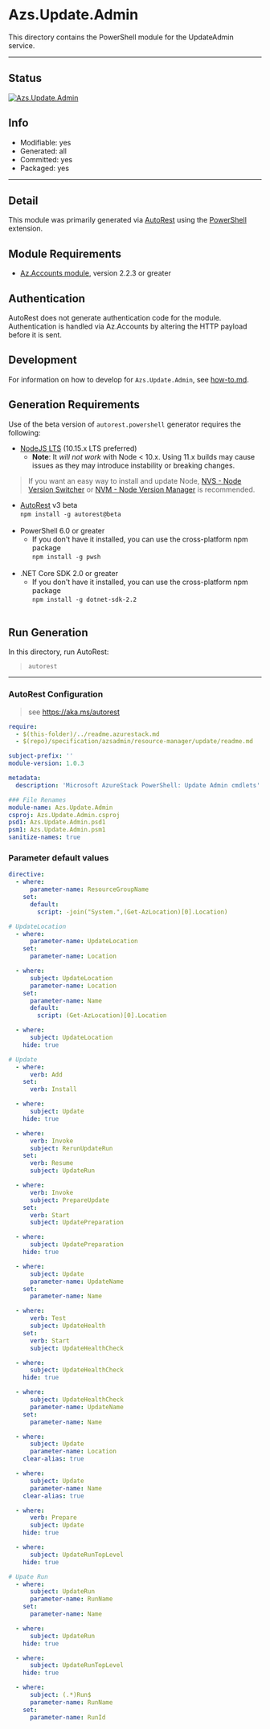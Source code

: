 <!-- region Generated -->
# Azs.Update.Admin
This directory contains the PowerShell module for the UpdateAdmin service.

---
## Status
[![Azs.Update.Admin](https://img.shields.io/powershellgallery/v/Azs.Update.Admin.svg?style=flat-square&label=Azs.Update.Admin "Azs.Update.Admin")](https://www.powershellgallery.com/packages/Azs.Update.Admin/)

## Info
- Modifiable: yes
- Generated: all
- Committed: yes
- Packaged: yes

---
## Detail
This module was primarily generated via [AutoRest](https://github.com/Azure/autorest) using the [PowerShell](https://github.com/Azure/autorest.powershell) extension.

## Module Requirements
- [Az.Accounts module](https://www.powershellgallery.com/packages/Az.Accounts/), version 2.2.3 or greater

## Authentication
AutoRest does not generate authentication code for the module. Authentication is handled via Az.Accounts by altering the HTTP payload before it is sent.

## Development
For information on how to develop for `Azs.Update.Admin`, see [how-to.md](how-to.md).
<!-- endregion -->

## Generation Requirements
Use of the beta version of `autorest.powershell` generator requires the following:
- [NodeJS LTS](https://nodejs.org) (10.15.x LTS preferred)
  - **Note**: It *will not work* with Node < 10.x. Using 11.x builds may cause issues as they may introduce instability or breaking changes.
> If you want an easy way to install and update Node, [NVS - Node Version Switcher](../nodejs/installing-via-nvs.md) or [NVM - Node Version Manager](../nodejs/installing-via-nvm.md) is recommended.
- [AutoRest](https://aka.ms/autorest) v3 beta <br>`npm install -g autorest@beta`<br>&nbsp;
- PowerShell 6.0 or greater
  - If you don't have it installed, you can use the cross-platform npm package <br>`npm install -g pwsh`<br>&nbsp;
- .NET Core SDK 2.0 or greater
  - If you don't have it installed, you can use the cross-platform npm package <br>`npm install -g dotnet-sdk-2.2`<br>&nbsp;

## Run Generation
In this directory, run AutoRest:
> `autorest`

---
### AutoRest Configuration
> see https://aka.ms/autorest

``` yaml
require:
  - $(this-folder)/../readme.azurestack.md
  - $(repo)/specification/azsadmin/resource-manager/update/readme.md

subject-prefix: ''
module-version: 1.0.3

metadata:
  description: 'Microsoft AzureStack PowerShell: Update Admin cmdlets'

### File Renames
module-name: Azs.Update.Admin
csproj: Azs.Update.Admin.csproj
psd1: Azs.Update.Admin.psd1
psm1: Azs.Update.Admin.psm1
sanitize-names: true
```

### Parameter default values
``` yaml
directive:
  - where:
      parameter-name: ResourceGroupName
    set:
      default:
        script: -join("System.",(Get-AzLocation)[0].Location)

# UpdateLocation
  - where:
      parameter-name: UpdateLocation
    set:
      parameter-name: Location

  - where:
      subject: UpdateLocation
      parameter-name: Location
    set:
      parameter-name: Name
      default:
        script: (Get-AzLocation)[0].Location

  - where:
      subject: UpdateLocation
    hide: true

# Update
  - where:
      verb: Add
    set:
      verb: Install

  - where:
      subject: Update
    hide: true

  - where:
      verb: Invoke
      subject: RerunUpdateRun
    set:
      verb: Resume
      subject: UpdateRun

  - where:
      verb: Invoke
      subject: PrepareUpdate
    set:
      verb: Start
      subject: UpdatePreparation

  - where:
      subject: UpdatePreparation
    hide: true

  - where:
      subject: Update
      parameter-name: UpdateName
    set:
      parameter-name: Name

  - where:
      verb: Test
      subject: UpdateHealth
    set:
      verb: Start
      subject: UpdateHealthCheck

  - where:
      subject: UpdateHealthCheck
    hide: true

  - where:
      subject: UpdateHealthCheck
      parameter-name: UpdateName
    set:
      parameter-name: Name

  - where:
      subject: Update
      parameter-name: Location
    clear-alias: true

  - where:
      subject: Update
      parameter-name: Name
    clear-alias: true

  - where:
      verb: Prepare
      subject: Update
    hide: true

  - where:
      subject: UpdateRunTopLevel
    hide: true

# Upate Run
  - where:
      subject: UpdateRun
      parameter-name: RunName
    set:
      parameter-name: Name

  - where:
      subject: UpdateRun
    hide: true

  - where:
      subject: UpdateRunTopLevel
    hide: true

  - where:
      subject: (.*)Run$
      parameter-name: RunName
    set:
      parameter-name: RunId
```
